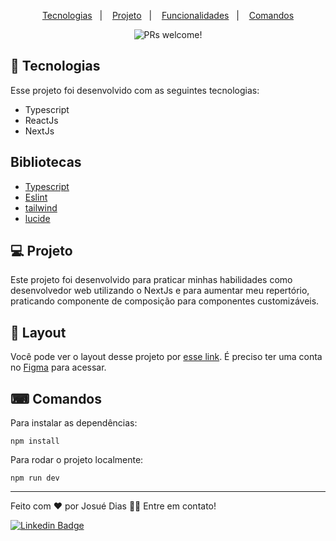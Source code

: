<p align="center">
  <a href="#-tecnologias">Tecnologias</a>&nbsp;&nbsp;&nbsp;|&nbsp;&nbsp;&nbsp;
  <a href="#-projeto">Projeto</a>&nbsp;&nbsp;&nbsp;|&nbsp;&nbsp;&nbsp;
  <a href="#-funcionalidades">Funcionalidades</a>&nbsp;&nbsp;&nbsp;|&nbsp;&nbsp;&nbsp;
  <a href="#-comandos">Comandos</a>
</p>

<p align="center">
 <img src="https://img.shields.io/static/v1?label=PRs&message=welcome&color=49AA26&labelColor=000000" alt="PRs welcome!" />
</p>

## 🚀 Tecnologias
Esse projeto foi desenvolvido com as seguintes tecnologias:

- Typescript
- ReactJs
- NextJs

## Bibliotecas
- [Typescript](https://www.typescriptlang.org/)
- [Eslint](https://eslint.org)
- [tailwind](https://tailwindcss.com)
- [lucide](https://lucide.dev)

## 💻 Projeto

 Este projeto foi desenvolvido para praticar minhas habilidades como desenvolvedor web utilizando o NextJs e para aumentar meu repertório, praticando componente de composição para componentes customizáveis.

## 🔖 Layout
Você pode ver o layout desse projeto por [esse link](https://www.figma.com/community/file/1196874589259687769). É preciso ter uma conta no [Figma](https://figma.com) para acessar.


## ⌨ Comandos

Para instalar as dependências:

``` npm install  ```

Para rodar o projeto localmente: 

``` npm run dev  ```

 ---

<p>Feito com ❤️ por Josué Dias 👋🏽 Entre em contato!</p>

[![Linkedin Badge](https://img.shields.io/badge/-Josuedias-blue?style=flat-square&logo=Linkedin&logoColor=white&link=https://https://www.linkedin.com/in/nycole-xavier-641271202/)](https://www.linkedin.com/in/josué-dias-271458224/)
